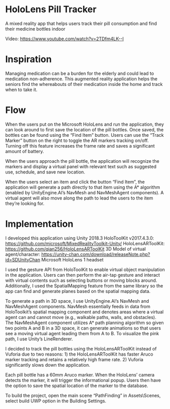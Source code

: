 # HoloLens Pill Tracker
A mixed reality app that helps users track their pill consumption and find their medicine bottles indoor

Video: https://www.youtube.com/watch?v=2TDfm4LK--I

# Inspiration
Managing medication can be a burden for the elderly and could lead to medication non-adherence. This augmented reality application helps the seniors find the whereabouts of their medication inside the home and track when to take it.

# Flow
When the users put on the Microsoft HoloLens and run the application, they can look around to first save the location of the pill bottles. Once saved, the bottles can be found using the “Find Item” button. Users can use the “Track Marker” button on the right to toggle the AR markers tracking on/off. Turning off this feature increases the frame rate and saves a significant amount of battery.

When the users approach the pill bottle, the application will recognize the markers and display a virtual panel with relevant text such as suggested use, schedule, and save new location. 

When the users select an item and click the button “Find Item”, the application will generate a path directly to that item using the A* algorithm (enabled by UnityEngine.AI’s NavMesh and NavMeshAgent components). A virtual agent will also move along the path to lead the users to the item they’re looking for. 

# Implementation
I developed this application using 
Unity 2018.3
HoloToolKit v2017.4.3.0: https://github.com/microsoft/MixedRealityToolkit-Unity/
HoloLensARToolKit: https://github.com/qian256/HoloLensARToolKit
3D Model of virtual agent/character: https://unity-chan.com/download/releaseNote.php?id=SDUnityChan
Microsoft HoloLens 1 headset

I used the gesture API from HoloToolKit to enable virtual object manipulation in the application. Users can then perform the air-tap gesture and interact with virtual contents such as selecting buttons or moving blocks around. Additionally, I used the SpatialMapping feature from the same library so the app can find and generate planes based on the spatial mapping data. 

To generate a path in 3D space, I use UnityEngine.AI’s NavMesh and NavMeshAgent components. NavMesh essentially feeds in data from HoloToolkit’s spatial mapping component and denotes areas where a virtual agent can and cannot move (e.g., walkable paths, walls, and obstacles). The NavMeshAgent component utilizes A* path planning algorithm so given two points A and B in a 3D space, it can generate animations so that users see a moving virtual agent leading them from A to B. To visualize the pink path, I use Unity’s LineRenderer.

I decided to track the pill bottles using the HoloLensARToolKit instead of Vuforia due to two reasons: 1) the HoloLensARToolKit has faster Aruco marker tracking and retains a relatively high frame rate. 2) Vuforia significantly slows down the application. 

Each pill bottle has a 60mm Aruco marker. When the HoloLens’ camera detects the marker, it will trigger the informational popup. Users then have the option to save the spatial location of the marker to the database. 

To build the project, open the main scene “PathFinding” in Assets\Scenes, select build UWP option in the Building Settings.
